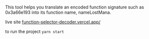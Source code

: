 This tool helps you translate an encoded function signature such as 0x3a66e193 into its function name, nameLostMana.

live site [function-selector-decoder.vercel.app/](https://function-selector-decoder.vercel.app/)

to run the project
`yarn start`